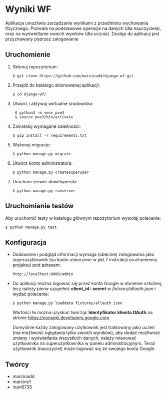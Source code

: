 # Wyniki WF

Aplikacja umożliwia zarządzanie wynikami z przedmiotu wychowania fizycznego.
Pozwala na podstawowe operacje na danych (dla nauczyciela), oraz na wyświetlanie swoich wyników (dla ucznia).
Dostęp do aplikacji jest przyznawany poprzez zalogowanie

## Uruchomienie

1. Sklonuj repozytorium:
    ```shell script
    $ git clone https://github.com/marcinadd/django-wf.git
    ```
1. Przejdź do katalogu sklonowanej aplikacji:
    ```shell script
   $ cd django-wf/
   ```
1. Utwórz i aktywuj wirtualne środowisko:
   ```shell script
    $ python3 -m venv pve3
    $ source pve3/bin/activate    
   ```
1. Zainstaluj wymagane zależności:
    ```shell script
   $ pip install -r requirements.txt
    ```
1. Wykonaj migracje:
    ```shell script
   $ python manage.py migrate
   ```
1. Utwórz konto administratora:
    ```shell script
   $ python manage.py createsuperuser
   ```
1. Uruchom serwer deweloperski: 
    ```shell script
   $ python manage.py runserver
   ```
## Uruchomienie testów
Aby uruchomić testy w katalogu głównym repozytorium wywołaj polecenie: 
   ```shell script
   $ python manage.py test 
   ```
## Konfiguracja
* Dodawanie i podgląd informacji wymaga (obecnie) zalogowania jako superużytkownik 
 (na konto utworzone w pkt.7 instrukcji uruchomienia projektu) pod adresem:
    ```
    http://localhost:8000/admin
    ```
* Do aplikacji można logować się przez konta Google w domenie szkolnej, lecz należy pierw uzupełnić **client_id** i **secret**
w *fixtures/allauth.json* i wydać polecenie: 
    ```shell script
    $ python manage.py loaddata fixtures/allauth.json
    ```
  Wartości te można uzyskać tworząc **Identyfikator klienta OAuth** na stronie https://console.developers.google.com

    Domyślnie każdy zalogowany użytkownik jest traktowany jako uczeń (ma możliwość oglądania tylko swoich wyników), aby
    dodać możliwość zmiany i wyświetlania wszystkich danych, należy mianować użytkownika na 
    superużytkownika w panelu administracyjnym. Teraz użytkownik (nauczyciel) może logować się ze swojego konta Google.
 
## Twórcy
* marcinadd
* marcins1
* inari6735
   
